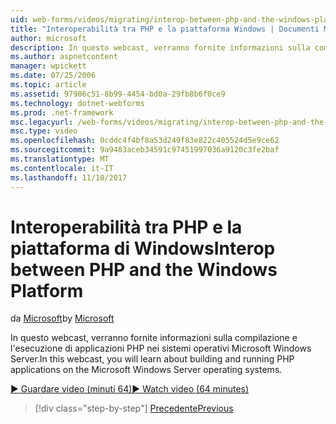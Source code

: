 ```yaml
---
uid: web-forms/videos/migrating/interop-between-php-and-the-windows-platform
title: "Interoperabilità tra PHP e la piattaforma Windows | Documenti Microsoft"
author: microsoft
description: In questo webcast, verranno fornite informazioni sulla compilazione e l'esecuzione di applicazioni PHP nei sistemi operativi Microsoft Windows Server.
ms.author: aspnetcontent
manager: wpickett
ms.date: 07/25/2006
ms.topic: article
ms.assetid: 97906c51-8b99-4454-bd0a-29fb8b6f0ce9
ms.technology: dotnet-webforms
ms.prod: .net-framework
msc.legacyurl: /web-forms/videos/migrating/interop-between-php-and-the-windows-platform
msc.type: video
ms.openlocfilehash: 0cddc4f4bf8a53d249f83e822c405524d5e9ce62
ms.sourcegitcommit: 9a9483aceb34591c97451997036a9120c3fe2baf
ms.translationtype: MT
ms.contentlocale: it-IT
ms.lasthandoff: 11/10/2017
---
```

<a name="interop-between-php-and-the-windows-platform"></a><span data-ttu-id="ca16e-103">Interoperabilità tra PHP e la piattaforma di Windows</span><span class="sxs-lookup"><span data-stu-id="ca16e-103">Interop between PHP and the Windows Platform</span></span>
====================
<span data-ttu-id="ca16e-104">da [Microsoft](https://github.com/microsoft)</span><span class="sxs-lookup"><span data-stu-id="ca16e-104">by [Microsoft](https://github.com/microsoft)</span></span>

<span data-ttu-id="ca16e-105">In questo webcast, verranno fornite informazioni sulla compilazione e l'esecuzione di applicazioni PHP nei sistemi operativi Microsoft Windows Server.</span><span class="sxs-lookup"><span data-stu-id="ca16e-105">In this webcast, you will learn about building and running PHP applications on the Microsoft Windows Server operating systems.</span></span>

[<span data-ttu-id="ca16e-106">&#9654; Guardare video (minuti 64)</span><span class="sxs-lookup"><span data-stu-id="ca16e-106">&#9654; Watch video (64 minutes)</span></span>](https://channel9.msdn.com/Blogs/ASP-NET-Site-Videos/interop-between-php-and-the-windows-platform)

>[!div class="step-by-step"]
[<span data-ttu-id="ca16e-107">Precedente</span><span class="sxs-lookup"><span data-stu-id="ca16e-107">Previous</span></span>](introduction-to-aspnet-for-coldfusion-developers-building-an-aspnet-application.md)
